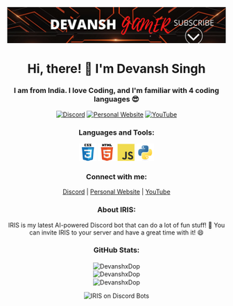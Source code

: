 <div align="center">
  <img src="https://github.com/DevanshxDop/DevanshxDop/blob/main/Github%20Banner.png" alt="Devansh Singh" width="700px">
  <h1>Hi, there! 👋 I'm Devansh Singh</h1>
  <h3>I am from India. I love Coding, and I'm familiar with 4 coding languages 😎</h3>
  
  <a href="https://discord.gg/MnncmwdXUf" target="blank"><img src="https://cdn-icons-png.flaticon.com/512/2111/2111370.png" alt="Discord" height="30" width="30" /></a>
  <a href="https://devanshop.live/" target="blank"><img src="https://i.ibb.co/vc3LNT7/cropped-pngwing-com-300x294.png" alt="Personal Website" height="30" width="30" /></a>
  <a href="https://www.youtube.com/@devanshopxd" target="blank"><img src="https://raw.githubusercontent.com/rahuldkjain/github-profile-readme-generator/master/src/images/icons/Social/youtube.svg" alt="YouTube" height="30" width="40" /></a>
  <br>
  
  <h3>Languages and Tools:</h3>
  <p>
    <img src="https://raw.githubusercontent.com/devicons/devicon/master/icons/css3/css3-original-wordmark.svg" alt="CSS3" width="40" height="40" />
    <img src="https://raw.githubusercontent.com/devicons/devicon/master/icons/html5/html5-original-wordmark.svg" alt="HTML5" width="40" height="40" />
    <img src="https://raw.githubusercontent.com/devicons/devicon/master/icons/javascript/javascript-original.svg" alt="JavaScript" width="40" height="40" />
    <img src="https://raw.githubusercontent.com/devicons/devicon/master/icons/python/python-original.svg" alt="Python" width="40" height="40" />
  </p>
  
  <h3>Connect with me:</h3>
  <p>
    <a href="https://discord.gg/QM67YC5CXr" target="blank">Discord</a> |
    <a href="https://devanshop.live/" target="blank">Personal Website</a> |
    <a href="https://www.youtube.com/channel/UCeBm3f4bkbbPI0Ll5PZYGfw" target="blank">YouTube</a>
  </p>
  
  <h3>About IRIS:</h3>
  <p>
    IRIS is my latest AI-powered Discord bot that can do a lot of fun stuff! 🤖
    You can invite IRIS to your server and have a great time with it! 😄
  </p>
  
  <h3>GitHub Stats:</h3>
  <img align="center" src="https://github-readme-stats.vercel.app/api/top-langs?username=DevanshxDop&show_icons=true&locale=en&layout=compact" alt="DevanshxDop" />
  <br>
  <img align="center" src="https://github-readme-stats.vercel.app/api?username=DevanshxDop&show_icons=true&locale=en" alt="DevanshxDop" />
  <br>
  <img align="center" src="https://github-readme-streak-stats.herokuapp.com/?user=DevanshxDop&" alt="DevanshxDop" />
</div>

<p align="center">
  <img src="https://top.gg/api/widget/1071623957205237771.svg" alt="IRIS on Discord Bots" />
</p>
